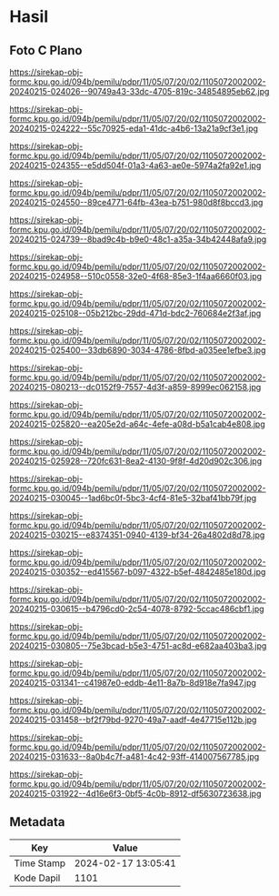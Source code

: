 # Hasil

## Foto C Plano

https://sirekap-obj-formc.kpu.go.id/094b/pemilu/pdpr/11/05/07/20/02/1105072002002-20240215-024026--90749a43-33dc-4705-819c-34854895eb62.jpg

https://sirekap-obj-formc.kpu.go.id/094b/pemilu/pdpr/11/05/07/20/02/1105072002002-20240215-024222--55c70925-eda1-41dc-a4b6-13a21a9cf3e1.jpg

https://sirekap-obj-formc.kpu.go.id/094b/pemilu/pdpr/11/05/07/20/02/1105072002002-20240215-024355--e5dd504f-01a3-4a63-ae0e-5974a2fa92e1.jpg

https://sirekap-obj-formc.kpu.go.id/094b/pemilu/pdpr/11/05/07/20/02/1105072002002-20240215-024550--89ce4771-64fb-43ea-b751-980d8f8bccd3.jpg

https://sirekap-obj-formc.kpu.go.id/094b/pemilu/pdpr/11/05/07/20/02/1105072002002-20240215-024739--8bad9c4b-b9e0-48c1-a35a-34b42448afa9.jpg

https://sirekap-obj-formc.kpu.go.id/094b/pemilu/pdpr/11/05/07/20/02/1105072002002-20240215-024958--510c0558-32e0-4f68-85e3-1f4aa6660f03.jpg

https://sirekap-obj-formc.kpu.go.id/094b/pemilu/pdpr/11/05/07/20/02/1105072002002-20240215-025108--05b212bc-29dd-471d-bdc2-760684e2f3af.jpg

https://sirekap-obj-formc.kpu.go.id/094b/pemilu/pdpr/11/05/07/20/02/1105072002002-20240215-025400--33db6890-3034-4786-8fbd-a035ee1efbe3.jpg

https://sirekap-obj-formc.kpu.go.id/094b/pemilu/pdpr/11/05/07/20/02/1105072002002-20240215-080213--dc0152f9-7557-4d3f-a859-8999ec062158.jpg

https://sirekap-obj-formc.kpu.go.id/094b/pemilu/pdpr/11/05/07/20/02/1105072002002-20240215-025820--ea205e2d-a64c-4efe-a08d-b5a1cab4e808.jpg

https://sirekap-obj-formc.kpu.go.id/094b/pemilu/pdpr/11/05/07/20/02/1105072002002-20240215-025928--720fc631-8ea2-4130-9f8f-4d20d902c306.jpg

https://sirekap-obj-formc.kpu.go.id/094b/pemilu/pdpr/11/05/07/20/02/1105072002002-20240215-030045--1ad6bc0f-5bc3-4cf4-81e5-32baf41bb79f.jpg

https://sirekap-obj-formc.kpu.go.id/094b/pemilu/pdpr/11/05/07/20/02/1105072002002-20240215-030215--e8374351-0940-4139-bf34-26a4802d8d78.jpg

https://sirekap-obj-formc.kpu.go.id/094b/pemilu/pdpr/11/05/07/20/02/1105072002002-20240215-030352--ed415567-b097-4322-b5ef-4842485e180d.jpg

https://sirekap-obj-formc.kpu.go.id/094b/pemilu/pdpr/11/05/07/20/02/1105072002002-20240215-030615--b4796cd0-2c54-4078-8792-5ccac486cbf1.jpg

https://sirekap-obj-formc.kpu.go.id/094b/pemilu/pdpr/11/05/07/20/02/1105072002002-20240215-030805--75e3bcad-b5e3-4751-ac8d-e682aa403ba3.jpg

https://sirekap-obj-formc.kpu.go.id/094b/pemilu/pdpr/11/05/07/20/02/1105072002002-20240215-031341--c41987e0-eddb-4e11-8a7b-8d918e7fa947.jpg

https://sirekap-obj-formc.kpu.go.id/094b/pemilu/pdpr/11/05/07/20/02/1105072002002-20240215-031458--bf2f79bd-9270-49a7-aadf-4e47715e112b.jpg

https://sirekap-obj-formc.kpu.go.id/094b/pemilu/pdpr/11/05/07/20/02/1105072002002-20240215-031633--8a0b4c7f-a481-4c42-93ff-414007567785.jpg

https://sirekap-obj-formc.kpu.go.id/094b/pemilu/pdpr/11/05/07/20/02/1105072002002-20240215-031922--4d16e6f3-0bf5-4c0b-8912-df5630723638.jpg


## Metadata

| Key        | Value               |
| ---------- | ------------------- |
| Time Stamp | 2024-02-17 13:05:41 |
| Kode Dapil | 1101                |



